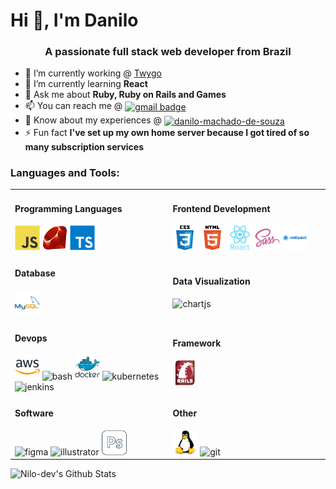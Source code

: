 <div>
  <h1>Hi 👋, I'm Danilo</h1>
  <h3 align="center">A passionate full stack web developer from Brazil</h3>
  <ul>
    <li>🔭 I’m currently working @ <a href="https://twygoead.com/" target="_blank" rel="norefereer">Twygo</a></li>
    <li>🌱 I’m currently learning <b>React</b></li>
    <li>💬 Ask me about <b>Ruby, Ruby on Rails and Games</b></li>
    <li>📫 You can reach me @ <a href="mailto:danilo.dalo.nilo@gmail.com" target="_blank" rel="norefereer"><img align="center" src="https://img.shields.io/badge/Gmail-danilo.dalo.nilo@gmail.com-D14836?style=for-the-badge&logo=gmail&logoColor=white" alt="gmail badge" /></a></li>
    <li>📄 Know about my experiences @ <a href="https://linkedin.com/in/danilo-machado-de-souza" target="_blank"><img align="center" src="https://shields.io/badge/linkedin-0077B5?logo=linkedin&style=for-the-badge" alt="danilo-machado-de-souza" /></a></li>
    <li>⚡ Fun fact <b>I've set up my own home server because I got tired of so many subscription services</b></li>
  </ul>
  <h3 align="left">Languages and Tools:</h3>
  <table>
    <tr>
      <td width="441">
        <h4>Programming Languages</h4>
        <a href="https://developer.mozilla.org/en-US/docs/Web/JavaScript" target="_blank" rel="noreferrer" style="text-decoration: none;">
          <img src="https://raw.githubusercontent.com/devicons/devicon/master/icons/javascript/javascript-original.svg" alt="javascript" title="Javascript" width="40" height="40"/>
        </a>
        <a href="https://www.ruby-lang.org/en/" target="_blank" rel="noreferrer" style="text-decoration: none;">
          <img src="https://raw.githubusercontent.com/devicons/devicon/master/icons/ruby/ruby-original.svg" alt="ruby" title="Ruby" width="40" height="40"/>
        </a>
        <a href="https://www.typescriptlang.org/" target="_blank" rel="noreferrer" style="text-decoration: none;">
          <img src="https://raw.githubusercontent.com/devicons/devicon/master/icons/typescript/typescript-original.svg" alt="Typescript" title="Typescript" width="40" height="40"/>
        </a>
      </td>
      <td width="441">
        <h4>Frontend Development</h4>
        <a href="https://www.w3schools.com/css/" target="_blank" rel="noreferrer" style="text-decoration: none;">
          <img src="https://raw.githubusercontent.com/devicons/devicon/master/icons/css3/css3-original-wordmark.svg" alt="CSS3" title="CSS3" width="40" height="40"/>
        </a>
        <a href="https://www.w3.org/html/" target="_blank" rel="noreferrer" style="text-decoration: none;">
          <img src="https://raw.githubusercontent.com/devicons/devicon/master/icons/html5/html5-original-wordmark.svg" alt="HTML5" title="HTML5" width="40" height="40"/>
        </a>
        <a href="https://reactjs.org/" target="_blank" rel="noreferrer" style="text-decoration: none;">
          <img src="https://raw.githubusercontent.com/devicons/devicon/master/icons/react/react-original-wordmark.svg" alt="React" title="React" width="40" height="40"/>
        </a>
        <a href="https://sass-lang.com" target="_blank" rel="noreferrer" style="text-decoration: none;">
          <img src="https://raw.githubusercontent.com/devicons/devicon/master/icons/sass/sass-original.svg" alt="sass" title="Sass" width="40" height="40"/>
        </a>
        <a href="https://webpack.js.org" target="_blank" rel="noreferrer" style="text-decoration: none;">
          <img src="https://raw.githubusercontent.com/devicons/devicon/d00d0969292a6569d45b06d3f350f463a0107b0d/icons/webpack/webpack-original-wordmark.svg" alt="webpack" title="Webpack" width="40" height="40"/>
        </a>
      </td>
    </tr>
    <tr>
      <td width="441">
        <h4>Database</h4>
        <a href="https://www.mysql.com/" target="_blank" rel="noreferrer" style="text-decoration: none;">
          <img src="https://raw.githubusercontent.com/devicons/devicon/master/icons/mysql/mysql-original-wordmark.svg" alt="mysql" title="Mysql" width="40" height="40"/>
        </a>
      </td>
      <td width="441">
        <h4>Data Visualization</h4>
        <a href="https://www.chartjs.org" target="_blank" rel="noreferrer" style="text-decoration: none;">
          <img src="https://www.chartjs.org/media/logo-title.svg" alt="chartjs" title="ChartJS" width="40" height="40"/>
        </a>
      </td>
    </tr>
    <tr>
      <td width="441">
        <h4>Devops</h4>
        <a href="https://aws.amazon.com" target="_blank" rel="noreferrer" style="text-decoration: none;">
          <img src="https://raw.githubusercontent.com/devicons/devicon/master/icons/amazonwebservices/amazonwebservices-original-wordmark.svg" alt="aws" title="AWS" width="40" height="40"/>
        </a>
        <a href="https://www.gnu.org/software/bash/" target="_blank" rel="noreferrer" style="text-decoration: none;">
          <img src="https://www.vectorlogo.zone/logos/gnu_bash/gnu_bash-icon.svg" alt="bash" title="Bash" width="40" height="40"/>
        </a>
        <a href="https://www.docker.com/" target="_blank" rel="noreferrer" style="text-decoration: none;">
          <img src="https://raw.githubusercontent.com/devicons/devicon/master/icons/docker/docker-original-wordmark.svg" alt="docker" title="Docker" width="40" height="40"/>
        </a>
        <a href="https://kubernetes.io" target="_blank" rel="noreferrer" style="text-decoration: none;">
          <img src="https://www.vectorlogo.zone/logos/kubernetes/kubernetes-icon.svg" alt="kubernetes" title="Kubernetes" width="40" height="40"/>
        </a>
        <a href="https://www.jenkins.io" target="_blank" rel="noreferrer" style="text-decoration: none;">
          <img src="https://www.vectorlogo.zone/logos/jenkins/jenkins-icon.svg" alt="jenkins" title="Jenkins" width="40" height="40"/>
        </a>
      </td>
      <td width="441">
        <h4>Framework</h4>
        <a href="https://rubyonrails.org" target="_blank" rel="noreferrer" style="text-decoration: none;">
          <img src="https://raw.githubusercontent.com/devicons/devicon/master/icons/rails/rails-original-wordmark.svg" alt="rails" title="Rails" width="40" height="40"/>
        </a>
      </td>
    </tr>
    <tr>
      <td width="441">
        <h4>Software</h4>
        <a href="https://www.figma.com/" target="_blank" rel="noreferrer" style="text-decoration: none;">
          <img src="https://www.vectorlogo.zone/logos/figma/figma-icon.svg" alt="figma" title="Figma" width="40" height="40"/>
        </a>
        <a href="https://www.adobe.com/in/products/illustrator.html" target="_blank" rel="noreferrer" style="text-decoration: none;">
          <img src="https://www.vectorlogo.zone/logos/adobe_illustrator/adobe_illustrator-icon.svg" alt="illustrator" title="Illustrator" width="40" height="40"/>
        </a>
        <a href="https://www.photoshop.com/en" target="_blank" rel="noreferrer" style="text-decoration: none;">
          <img src="https://raw.githubusercontent.com/devicons/devicon/master/icons/photoshop/photoshop-line.svg" alt="photoshop" title="Photoshop" width="40" height="40"/>
        </a>
      </td>
      <td width="441">
        <h4>Other</h4>
        <a href="https://www.linux.org/" target="_blank" rel="noreferrer" style="text-decoration: none;">
          <img src="https://raw.githubusercontent.com/devicons/devicon/master/icons/linux/linux-original.svg" alt="linux" title="Linux" width="40" height="40"/>
        </a>
        <a href="https://git-scm.com/" target="_blank" rel="noreferrer" style="text-decoration: none;">
          <img src="https://www.vectorlogo.zone/logos/git-scm/git-scm-icon.svg" alt="git" title="Git" width="40" height="40"/>
        </a>
      </td>
    </tr>
  </table>
</div>

<img align="left" alt="Nilo-dev's Github Stats" src="https://github-readme-stats-git-master-nilo-devs-projects.vercel.app/api?username=Nilo-dev&show_icons=true&show=reviews,prs_merged&hide=stars,issues&border_radius=16&custom_title=My%20Github%20Stats&rank_icon=github&include_all_commits=true&bg_color=1c2029&icon_color=f26420&title_color=f26420&text_color=fff" />
